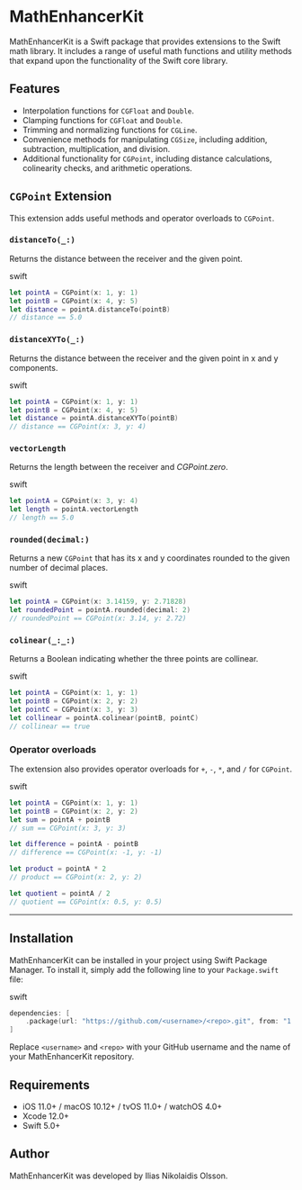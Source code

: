 MathEnhancerKit
===============

MathEnhancerKit is a Swift package that provides extensions to the Swift math library. It includes a range of useful math functions and utility methods that expand upon the functionality of the Swift core library.

Features
--------

*   Interpolation functions for `CGFloat` and `Double`.
*   Clamping functions for `CGFloat` and `Double`.
*   Trimming and normalizing functions for `CGLine`.
*   Convenience methods for manipulating `CGSize`, including addition, subtraction, multiplication, and division.
*   Additional functionality for `CGPoint`, including distance calculations, colinearity checks, and arithmetic operations.


`CGPoint` Extension
-------------------

This extension adds useful methods and operator overloads to `CGPoint`.

### `distanceTo(_:)`

Returns the distance between the receiver and the given point.

swift

```swift
let pointA = CGPoint(x: 1, y: 1)
let pointB = CGPoint(x: 4, y: 5)
let distance = pointA.distanceTo(pointB)
// distance == 5.0
```

### `distanceXYTo(_:)`

Returns the distance between the receiver and the given point in x and y components.

swift

```swift
let pointA = CGPoint(x: 1, y: 1)
let pointB = CGPoint(x: 4, y: 5)
let distance = pointA.distanceXYTo(pointB)
// distance == CGPoint(x: 3, y: 4)
```

### `vectorLength`

Returns the length between the receiver and _CGPoint.zero_.

swift

```swift
let pointA = CGPoint(x: 3, y: 4)
let length = pointA.vectorLength
// length == 5.0
```

### `rounded(decimal:)`

Returns a new `CGPoint` that has its x and y coordinates rounded to the given number of decimal places.

swift

```swift
let pointA = CGPoint(x: 3.14159, y: 2.71828)
let roundedPoint = pointA.rounded(decimal: 2)
// roundedPoint == CGPoint(x: 3.14, y: 2.72)
```

### `colinear(_:_:)`

Returns a Boolean indicating whether the three points are collinear.

swift

```swift
let pointA = CGPoint(x: 1, y: 1)
let pointB = CGPoint(x: 2, y: 2)
let pointC = CGPoint(x: 3, y: 3)
let collinear = pointA.colinear(pointB, pointC)
// collinear == true
```

### Operator overloads

The extension also provides operator overloads for `+`, `-`, `*`, and `/` for `CGPoint`.

swift

```swift
let pointA = CGPoint(x: 1, y: 1)
let pointB = CGPoint(x: 2, y: 2)
let sum = pointA + pointB
// sum == CGPoint(x: 3, y: 3)

let difference = pointA - pointB
// difference == CGPoint(x: -1, y: -1)

let product = pointA * 2
// product == CGPoint(x: 2, y: 2)

let quotient = pointA / 2
// quotient == CGPoint(x: 0.5, y: 0.5)
```

---

Installation
------------

MathEnhancerKit can be installed in your project using Swift Package Manager. To install it, simply add the following line to your `Package.swift` file:

swift

```swift
dependencies: [
    .package(url: "https://github.com/<username>/<repo>.git", from: "1.0.0")
]
```

Replace `<username>` and `<repo>` with your GitHub username and the name of your MathEnhancerKit repository.

Requirements
------------

*   iOS 11.0+ / macOS 10.12+ / tvOS 11.0+ / watchOS 4.0+
*   Xcode 12.0+
*   Swift 5.0+

Author
------

MathEnhancerKit was developed by Ilias Nikolaidis Olsson.
